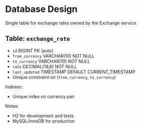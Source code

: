 # Database Design

Single table for exchange rates owned by the Exchange service.

## Table: `exchange_rate`

- `id` BIGINT PK (auto)
- `from_currency` VARCHAR(10) NOT NULL
- `to_currency` VARCHAR(10) NOT NULL
- `rate` DECIMAL(19,6) NOT NULL
- `last_updated` TIMESTAMP DEFAULT CURRENT_TIMESTAMP
- Unique constraint on (`from_currency`, `to_currency`)

Indexes:

- Unique index on currency pair

Notes:

- H2 for development and tests
- MySQL/InnoDB for production
